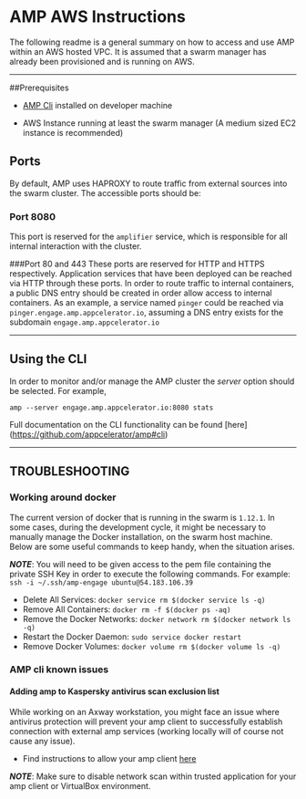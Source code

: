 # AMP AWS Instructions

The following readme is a general summary on how to access and use AMP within an AWS hosted VPC.
It is assumed that a swarm manager has already been provisioned and is running on AWS.


----------


##Prerequisites

 - [AMP Cli](https://github.com/appcelerator/amp#prerequisites) installed on developer machine

 -	AWS Instance running at least the swarm manager (A medium sized EC2 instance is recommended)

## Ports

By default, AMP uses HAPROXY to route traffic from external sources into the swarm cluster. The accessible ports should be:

### Port 8080
This port is reserved for the `amplifier` service, which is responsible for all internal interaction with the cluster.

###Port 80 and 443
These ports are reserved for HTTP and HTTPS respectively. Application services that have been deployed can be reached via HTTP through these ports. In order to route traffic to internal containers, a public DNS entry should be created in order allow access to internal containers. As an example, a service named `pinger` could be reached via `pinger.engage.amp.appcelerator.io`, assuming a DNS entry exists for the subdomain `engage.amp.appcelerator.io`


----------


## Using the CLI
In order to monitor and/or manage the AMP cluster the *server* option should be selected. For example,

`amp --server engage.amp.appcelerator.io:8080 stats`

Full documentation on the CLI functionality can be found [here] (https://github.com/appcelerator/amp#cli)


----------


## TROUBLESHOOTING

### Working around docker

The current version of docker that is running in the swarm is `1.12.1`. In some cases, during the development cycle, it might be necessary to manually manage the Docker installation, on the swarm host machine. Below are some useful commands to keep handy, when the situation arises.


***NOTE***: You will need to be given access to the pem file containing the private SSH Key in order to execute the following commands. For example:
`ssh -i ~/.ssh/amp-engage ubuntu@54.183.106.39`

 - Delete All Services: `docker service rm $(docker service ls -q) `
 - Remove All  Containers: `docker rm -f $(docker ps -aq)`
 - Remove the Docker Networks: `docker network rm $(docker network ls -q)`
 - Restart the Docker Daemon: `sudo service docker restart`
 - Remove Docker Volumes: `docker volume rm $(docker volume ls -q)`


### AMP cli known issues

#### Adding amp to Kaspersky antivirus scan exclusion list
While working on an Axway workstation, you might face an issue where antivirus protection will prevent your amp client to successfully establish connection with external amp services (working locally will of course not cause any issue).

 - Find instructions to allow your amp client [here](https://axway.jiveon.com/docs/DOC-31691)

 ***NOTE***: Make sure to disable network scan within trusted application for your amp client or VirtualBox environment.

